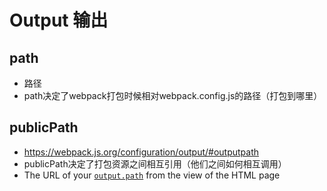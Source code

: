 # Output 输出





## path

- 路径
- path决定了webpack打包时候相对webpack.config.js的路径（打包到哪里）



## publicPath

- https://webpack.js.org/configuration/output/#outputpath
- publicPath决定了打包资源之间相互引用（他们之间如何相互调用）
- The URL of your [`output.path`](https://webpack.js.org/configuration/output/#outputpath) from the view of the HTML page